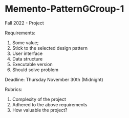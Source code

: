# Memento-PatternGCroup-1
Fall 2022 - Project

Requirements: 
1) Some value; 
2) Stick to the selected design pattern
3) User interface
4) Data structure
5) Executable version
6) Should solve problem

Deadline: Thursday November 30th (Midnight)

Rubrics:
1) Complexity of the project
2) Adhered to the above requirements
3) How valuable the project? 

